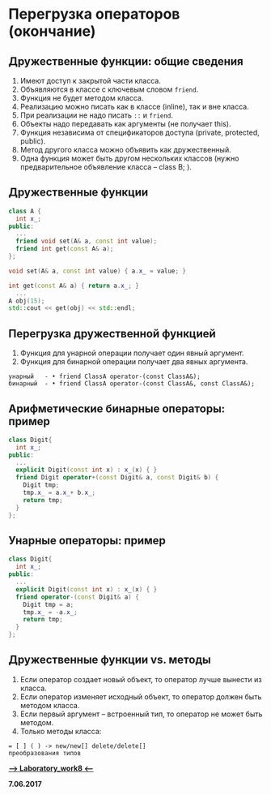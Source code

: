 Перегрузка операторов (окончание)
===

Дружественные функции: общие сведения
---

1. Имеют доступ к закрытой части класса.
2. Объявляются в классе с ключевым словом `friend`.
3. Функция не будет методом класса.
4. Реализацию можно писать как в классе (inline), так и вне класса.
5. При реализации не надо писать `::` и `friend`.
6. Объекты надо передавать как аргументы (не получает this).
7. Функция независима от спецификаторов доступа (private, protected, public).
8. Метод другого класса можно объявить как дружественный.
9. Одна функция может быть другом нескольких классов (нужно предварительное объявление класса – class B; ).

Дружественные функции
---

```cpp
class A {
  int x_;
public:
  ...
  friend void set(A& a, const int value);
  friend int get(const A& a);
};

void set(A& a, const int value) { a.x_ = value; }

int get(const A& a) { return a.x_; }
  ...
A obj(15);
std::cout << get(obj) << std::endl;
```

Перегрузка дружественной функцией
---

1. Функция для унарной операции получает один явный аргумент.
2. Функция для бинарной операции получает два явных аргумента. 

```
унарный   - • friend ClassA operator-(const ClassA&);
бинарный  - • friend ClassA operator-(const ClassA&, const ClassA&);
```

Арифметические бинарные операторы: пример
---

```cpp
class Digit{
  int x_;
public:
  ...
  explicit Digit(const int x) : x_(x) { }
  friend Digit operator+(const Digit& a, const Digit& b) {
    Digit tmp;
    tmp.x_ = a.x_+ b.x_;
    return tmp;
  }
};
```

Унарные операторы: пример
---

```cpp
class Digit{
  int x_;
public:
  ...
  explicit Digit(const int x) : x_(x) { }
  friend operator-(const Digit& a) {
    Digit tmp = a;
    tmp.x_ = -a.x_;
    return tmp;
  }
};
```

Дружественные функции vs. методы
---

1. Если оператор создает новый объект, то оператор лучше вынести из класса.
2. Если оператор изменяет исходный объект, то оператор должен быть методом класса.
3. Если первый аргумент – встроенный тип, то оператор не может быть методом.
4. Только методы класса:
```
= [ ] ( ) -> new/new[] delete/delete[]
преобразования типов
```

[**-->     Laboratory_work8     <--**](https://github.com/SuvStreet/IT_Step_Cpp/tree/master/Laboratory_work/Work8)

**7.06.2017**
